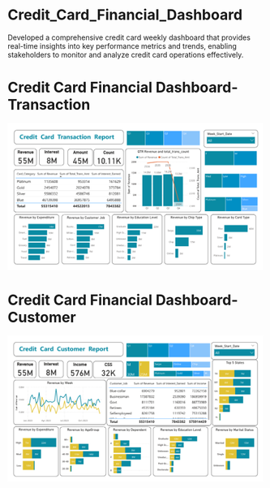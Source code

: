 # Credit_Card_Financial_Dashboard
Developed a comprehensive credit card weekly dashboard that provides real-time insights into key performance metrics and trends, enabling stakeholders to monitor and analyze credit card operations effectively.

<h1>Credit Card Financial Dashboard-Transaction</h1>

![Alt text](https://github.com/Suraj-kumar-sahu/Credit_Card_Financial_Dashboard/blob/main/imgs/Transaction_Dashboard.png)

<h1>Credit Card Financial Dashboard-Customer</h1>

![Alt text](https://github.com/Suraj-kumar-sahu/Credit_Card_Financial_Dashboard/blob/main/imgs/Customer_Dashboard.png)
